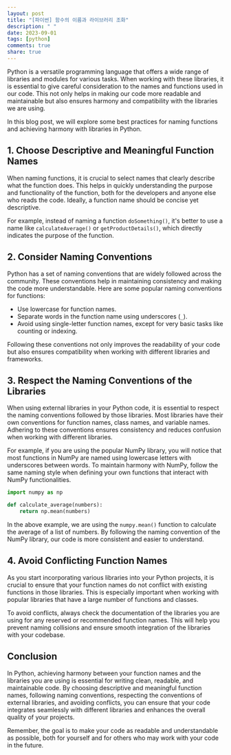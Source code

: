 ```yaml
---
layout: post
title: "[파이썬] 함수의 이름과 라이브러리 조화"
description: " "
date: 2023-09-01
tags: [python]
comments: true
share: true
---
```


Python is a versatile programming language that offers a wide range of libraries and modules for various tasks. When working with these libraries, it is essential to give careful consideration to the names and functions used in our code. This not only helps in making our code more readable and maintainable but also ensures harmony and compatibility with the libraries we are using.

In this blog post, we will explore some best practices for naming functions and achieving harmony with libraries in Python.

## 1. Choose Descriptive and Meaningful Function Names

When naming functions, it is crucial to select names that clearly describe what the function does. This helps in quickly understanding the purpose and functionality of the function, both for the developers and anyone else who reads the code. Ideally, a function name should be concise yet descriptive.

For example, instead of naming a function `doSomething()`, it's better to use a name like `calculateAverage()` or `getProductDetails()`, which directly indicates the purpose of the function.

## 2. Consider Naming Conventions

Python has a set of naming conventions that are widely followed across the community. These conventions help in maintaining consistency and making the code more understandable. Here are some popular naming conventions for functions:

- Use lowercase for function names.
- Separate words in the function name using underscores (`_`).
- Avoid using single-letter function names, except for very basic tasks like counting or indexing.

Following these conventions not only improves the readability of your code but also ensures compatibility when working with different libraries and frameworks.

## 3. Respect the Naming Conventions of the Libraries

When using external libraries in your Python code, it is essential to respect the naming conventions followed by those libraries. Most libraries have their own conventions for function names, class names, and variable names. Adhering to these conventions ensures consistency and reduces confusion when working with different libraries.

For example, if you are using the popular NumPy library, you will notice that most functions in NumPy are named using lowercase letters with underscores between words. To maintain harmony with NumPy, follow the same naming style when defining your own functions that interact with NumPy functionalities.

```python
import numpy as np

def calculate_average(numbers):
    return np.mean(numbers)
```

In the above example, we are using the `numpy.mean()` function to calculate the average of a list of numbers. By following the naming convention of the NumPy library, our code is more consistent and easier to understand.

## 4. Avoid Conflicting Function Names

As you start incorporating various libraries into your Python projects, it is crucial to ensure that your function names do not conflict with existing functions in those libraries. This is especially important when working with popular libraries that have a large number of functions and classes.

To avoid conflicts, always check the documentation of the libraries you are using for any reserved or recommended function names. This will help you prevent naming collisions and ensure smooth integration of the libraries with your codebase.

## Conclusion

In Python, achieving harmony between your function names and the libraries you are using is essential for writing clean, readable, and maintainable code. By choosing descriptive and meaningful function names, following naming conventions, respecting the conventions of external libraries, and avoiding conflicts, you can ensure that your code integrates seamlessly with different libraries and enhances the overall quality of your projects.

Remember, the goal is to make your code as readable and understandable as possible, both for yourself and for others who may work with your code in the future.